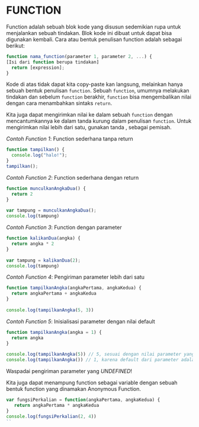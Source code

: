 # FUNCTION

Function adalah sebuah blok kode yang disusun sedemikian rupa untuk menjalankan sebuah tindakan. Blok kode ini dibuat untuk dapat bisa digunakan kembali. Cara atau bentuk penulisan function adalah sebagai berikut:

```js
function nama_function(parameter 1, parameter 2, ...) {
[Isi dari function berupa tindakan]
  return [expression];
}
```

Kode di atas tidak dapat kita copy-paste kan langsung, melainkan hanya sebuah bentuk penulisan ```function```. Sebuah ```function```, umumnya melakukan tindakan dan sebelum ```function``` berakhir, ```function``` bisa mengembalikan nilai dengan cara menambahkan sintaks ```return```.

Kita juga dapat mengirimkan nilai ke dalam sebuah ```function``` dengan mencantumkannya ke dalam tanda kurung dalam penulisan ```function```. Untuk mengirimkan nilai lebih dari satu, gunakan tanda , sebagai pemisah.

*Contoh Function 1*: Function sederhana tanpa return

```js
function tampilkan() {
  console.log("halo!");
}
tampilkan(); 
```

*Contoh Function 2*: Function sederhana dengan return
```js
function munculkanAngkaDua() {
  return 2
}
 
var tampung = munculkanAngkaDua();
console.log(tampung)
```

*Contoh Function 3*: Function dengan parameter
```js
function kalikanDua(angka) {
  return angka * 2
}
 
var tampung = kalikanDua(2);
console.log(tampung) 
```

*Contoh Function 4*: Pengiriman parameter lebih dari satu

```js
function tampilkanAngka(angkaPertama, angkaKedua) {
  return angkaPertama + angkaKedua
}
 
console.log(tampilkanAngka(5, 3))
```

*Contoh Function 5*: Inisialisasi parameter dengan nilai default

```js
function tampilkanAngka(angka = 1) {
  return angka
}
 
console.log(tampilkanAngka(5)) // 5, sesuai dengan nilai parameter yang dikirim
console.log(tampilkanAngka()) // 1, karena default dari parameter adalah 1
```

Waspadai pengiriman parameter yang *UNDEFINED*!

Kita juga dapat menampung function sebagai variable dengan sebuah bentuk function yang dinamakan Anonymous Function.

```js
var fungsiPerkalian = function(angkaPertama, angkaKedua) {   
   return angkaPertama * angkaKedua 
}
console.log(fungsiPerkalian(2, 4))
``